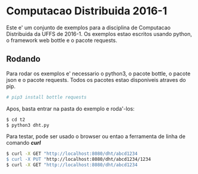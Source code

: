 # Computacao Distribuida 2016-1

Este e' um conjunto de exemplos para a disciplina de Computacao Distribuida da UFFS de 2016-1.
Os exemplos estao escritos usando python, o framework web bottle e o pacote requests.

## Rodando

Para rodar os exemplos e' necessario o python3, o pacote bottle, o pacote json e o pacote requests.
Todos os pacotes estao disponiveis atraves do pip.

```bash
# pip3 install bottle requests
```

Apos, basta entrar na pasta do exemplo e roda'-los:

```bash
$ cd t2
$ python3 dht.py
```

Para testar, pode ser usado o browser ou entao a ferramenta de linha de comando ***curl***

```bash
$ curl -X GET "http://localhost:8080/dht/abcd1234
$ curl -X PUT "http://localhost:8080/dht/abcd1234/1234
$ curl -X GET "http://localhost:8080/dht/abcd1234
```
